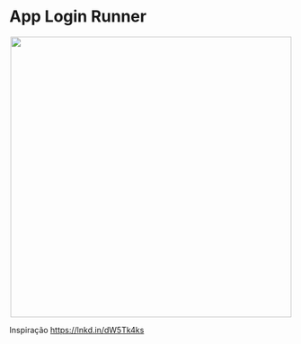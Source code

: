 # App Login Runner



<p align="center">
<img src="https://user-images.githubusercontent.com/86811983/146857634-49b8f079-5b35-491d-83f7-e57100c27d43.jpeg" width="500" >
</p>

Inspiração https://lnkd.in/dW5Tk4ks
